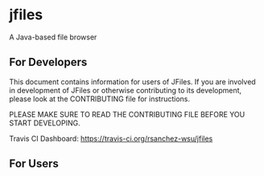 # jfiles
A Java-based file browser

For Developers
--------------
This document contains information for users of JFiles.  If you are involved in
development of JFiles or otherwise contributing to its development, please look
at the CONTRIBUTING file for instructions.

PLEASE MAKE SURE TO READ THE CONTRIBUTING FILE BEFORE YOU START DEVELOPING.

Travis CI Dashboard: https://travis-ci.org/rsanchez-wsu/jfiles

For Users
---------
